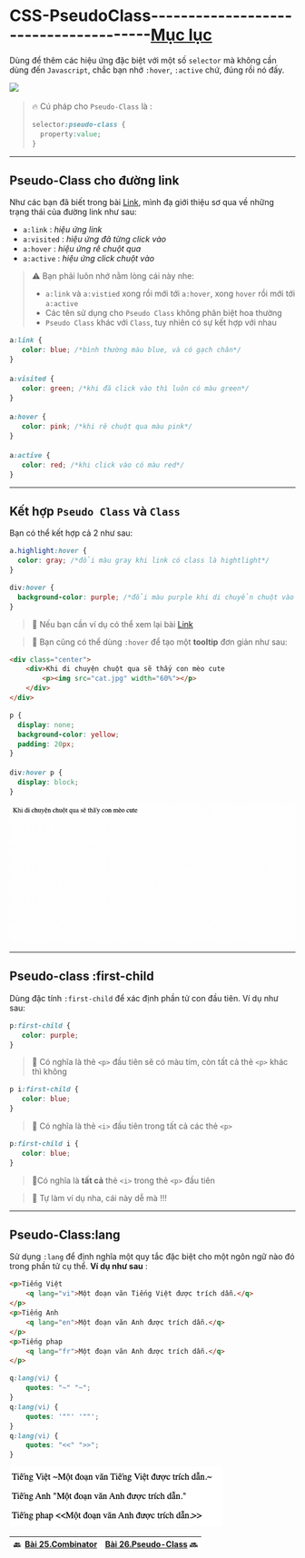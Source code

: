 # CSS-PseudoClass--------------------------------------[Mục lục](https://github.com/Zenfection/CSS)

Dùng để thêm các hiệu ứng đặc biệt với một số `selector` mà không cần dùng đến `Javascript`, chắc bạn nhớ `:hover`, `:active` chứ, đúng rồi nó đấy.

![](https://st.quantrimang.com/photos/image/2019/04/11/Pseudo-class-css-1.gif)

> 🔥 Cú pháp cho `Pseudo-Class` là :
> 
> ```css
> selector:pseudo-class {
>   property:value;
> }
> ```



---

## Pseudo-Class cho đường link

Như các bạn đã biết trong bài [Link](https://github.com/Zenfection/CSS/blob/master/BasicCSS/15.Link.md), mình đạ giới thiệu sơ qua về những trạng thái của đường link như sau:

- `a:link` : *hiệu ứng link*
- `a:visited` : *hiệu ứng đã từng click vào*
- `a:hover` : *hiệu ứng rê chuột qua*
- `a:active` :  *hiệu ứng click chuột vào*

> ⚠️ Bạn phải luôn nhớ nằm lòng cái này nhe:
> 
> - `a:link` và `a:vistied` xong rồi mới tới `a:hover`, xong `hover` rồi mới tới `a:active`
> - Các tên sử dụng cho `Pseudo Class` không phân biệt hoa thường
> - `Pseudo Class` khác với `Class`, tuy nhiên có sự kết hợp với nhau

```css
a:link {
   color: blue; /*bình thường màu blue, và có gạch chân*/
}

a:visited {
   color: green; /*khi đã click vào thì luôn có màu green*/
}

a:hover {
   color: pink; /*khi rê chuột qua màu pink*/
}

a:active {
   color: red; /*khi click vào có màu red*/
}
```

---

## Kết hợp `Pseudo Class` và `Class`

Bạn có thể kết hợp cả 2 như sau:

```css
a.highlight:hover {
  color: gray; /*đổi màu gray khi link có class là hightlight*/
}
```

```css
div:hover {
  background-color: purple; /*đổi màu purple khi di chuyển chuột vào <div>*/
}
```

> 💉 Nếu bạn cần ví dụ có thể xem lại bài [Link](https://github.com/Zenfection/CSS/blob/master/BasicCSS/15.Link.md)

> 💪 Bạn cũng có thể dùng `:hover` để tạo một **tooltip** đơn giản như sau:

```html
<div class="center">
    <div>Khi di chuyện chuột qua sẽ thấy con mèo cute
        <p><img src="cat.jpg" width="60%"></p>
    </div>
</div>
```

```css
p {
  display: none;
  background-color: yellow;
  padding: 20px;
}

div:hover p {
  display: block;
}
```

![2021-01-10 23.37.21.gif](https://raw.githubusercontent.com/Zenfection/Image/master/2021/01/10-23-38-07-2021-01-10%2023.37.21.gif)

---

## Pseudo-class :first-child

Dùng đặc tính `:first-child` để xác định phần tử con đầu tiên. Ví dụ như sau:

```css
p:first-child {
   color: purple;
}
```

> 🤔 Có nghĩa là thẻ `<p>` đầu tiên sẽ có màu tím, còn tất cả thẻ `<p>` khác thì không

```css
p i:first-child {
   color: blue;
}
```

> 🤔 Có nghĩa là thẻ `<i>` đầu tiên trong tất cả các thẻ `<p>`

```css
p:first-child i {
   color: blue;
}
```

> 🤔Có nghĩa là **tất cả** thẻ `<i>` trong thẻ `<p>` đầu tiên

> 🤜 Tự làm ví dụ nha, cái này dễ mà !!!

---

## Pseudo-Class:lang

Sử dụng `:lang` để định nghĩa một quy tắc đặc biệt cho một ngôn ngữ nào đó trong phần tử cụ thể. **Ví dụ như sau** :

```html
<p>Tiếng Việt 
    <q lang="vi">Một đoạn văn Tiếng Việt được trích dẫn.</q>
</p>
<p>Tiếng Anh
    <q lang="en">Một đoạn văn Anh được trích dẫn.</q>
</p>
<p>Tiếng phap
    <q lang="fr">Một đoạn văn Anh được trích dẫn.</q>
</p>
```

```css
q:lang(vi) {
    quotes: "~" "~"; 
}
q:lang(vi) {
    quotes: '""' '""'; 
}
q:lang(vi) {
    quotes: "<<" ">>"; 
}
```

![Ảnh chụp Màn hình 2021-01-10 lúc 23.51.01.png](https://raw.githubusercontent.com/Zenfection/Image/master/2021/01/10-23-51-09-A%CC%89nh%20chu%CC%A3p%20Ma%CC%80n%20hi%CC%80nh%202021-01-10%20lu%CC%81c%2023.51.01.png)

| 🔙  [Bài 25.Combinator](https://github.com/Zenfection/CSS/blob/master/BasicCSS/25.Combinator.md) | [Bài 26.Pseudo-Class](https://github.com/Zenfection/CSS/blob/master/BasicCSS/26.Pseudo-Class.md) 🔜  |
| ------------------------------------------------------------------------------------------------ | --- |